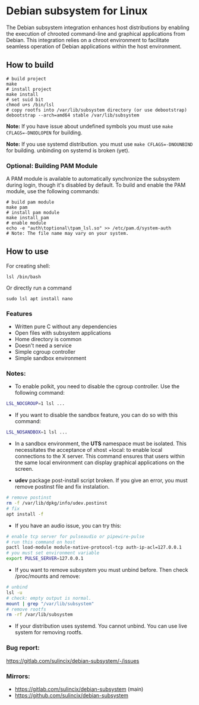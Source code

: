 # Debian subsystem for Linux
The Debian subsystem integration enhances host distributions by enabling the execution of chrooted command-line and graphical applications from Debian. This integration relies on a chroot environment to facilitate seamless operation of Debian applications within the host environment.

## How to build
```
# build project
make
# install project
make install
# set suid bit
chmod u+s /bin/lsl
# copy rootfs into /var/lib/subsystem directory (or use debootstrap)
debootstrap --arch=amd64 stable /var/lib/subsystem
```

**Note:** If you have issue about undefined symbols you must use `make CFLAGS=-DNODLOPEN` for building.

**Note:** If you use systemd distribution. you must use `make CFLAGS=-DNOUNBIND` for building. unbinding on systemd is broken (yet).

### Optional: Building PAM Module

A PAM module is available to automatically synchronize the subsystem during login, though it's disabled by default.
To build and enable the PAM module, use the following commands:


```
# build pam module
make pam
# install pam module
make install_pam
# enable module
echo -e "auth\toptional\tpam_lsl.so" >> /etc/pam.d/system-auth
# Note: The file name may vary on your system.
```

## How to use
For creating shell:
```
lsl /bin/bash
```
Or directly run a command
```
sudo lsl apt install nano
```

### Features
* Written pure C without any dependencies
* Open files with subsystem applications
* Home directory is common
* Doesn't need a service
* Simple cgroup controller
* Simple sandbox environment

### Notes:
* To enable polkit, you need to disable the cgroup controller. Use the following command:
```sh
LSL_NOCGROUP=1 lsl ...
```

* If you want to disable the sandbox feature, you can do so with this command:
```sh
LSL_NOSANDBOX=1 lsl ...
```

* In a sandbox environment, the **UTS** namespace must be isolated.
This necessitates the acceptance of xhost +local: to enable local connections to the X server.
This command ensures that users within the same local environment can display graphical applications on the screen.

* **udev** package post-install script broken.
If you give an error, you must remove postinst file and fix instalation.
```sh
# remove postinst
rm -f /var/lib/dpkg/info/udev.postinst
# fix
apt install -f
```

* If you have an audio issue, you can try this:
```sh
# enable tcp server for pulseaudio or pipewire-pulse
# run this command on host
pactl load-module module-native-protocol-tcp auth-ip-acl=127.0.0.1
# you must set environment variable
export PULSE_SERVER=127.0.0.1
```

* If you want to remove subsystem you must unbind before. Then check /proc/mounts and remove:
```sh
# unbind
lsl -u
# check: empty output is normal.
mount | grep "/var/lib/subsystem"
# remove rootfs
rm -rf /var/lib/subsystem
```
* If your distribution uses systemd. You cannot unbind. You can use live system for removing rootfs.

### Bug report:
https://gitlab.com/sulincix/debian-subsystem/-/issues

### Mirrors:
* https://gitlab.com/sulincix/debian-subsystem (main)
* https://github.com/sulincix/debian-subsystem
